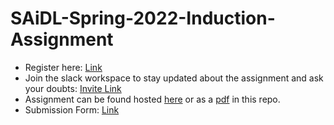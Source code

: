 # SAiDL-Spring-2022-Induction-Assignment
* Register here: [Link](https://forms.gle/BVfDfDLUPZo8GaNy7)  
* Join the slack workspace to stay updated about the assignment and ask your doubts: [Invite Link](https://join.slack.com/t/societyforaianddl/shared_invite/zt-120z8dtkn-mdotu1rjjVQg1nE91a5mpg)  
* Assignment can be found hosted [here](https://docs.google.com/document/d/e/2PACX-1vS1WyDR4osmIpvuXT16b1szuNYNqHaSef2VigC8LpXFqaVsi2bybT5iWjS6H903i7qhrC6rAa9ag8Ab/pub) or as a [pdf](https://github.com/SforAiDl/SAiDL-Spring-2022-Induction-Assignment/blob/main/SAiDL%20Spring%20Induction%20Assignment.pdf) in this repo.
* Submission Form: [Link](https://forms.gle/bs6MrbcoLV2egG446)  
